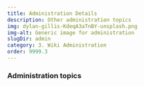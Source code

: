 ```yaml
---
title: Administration Details
description: Other administration topics
img: dylan-gillis-KdeqA3aTnBY-unsplash.png
img-alt: Generic image for administration 
slugDir: admin
category: 3. Wiki Administration
order: 9999.3
---
```

### Administration topics

